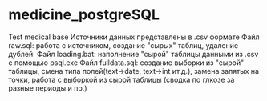 # medicine_postgreSQL
Test medical base
Источники данных представлены в .csv формате
Файл raw.sql: работа с источником, создание "сырых" таблиц, удаление дублей.
Файл loading.bat: наполнение "сырой" таблицы данными из .csv с помощью psql.exe
Файл fulldata.sql: создание выборки из "сырой" таблицы, смена типа полей(text->date, text->int ит.д.), замена запятых на точки, работа с выборкой из сырой таблицы (сводка по глкозе за разные периоды и пр.)
